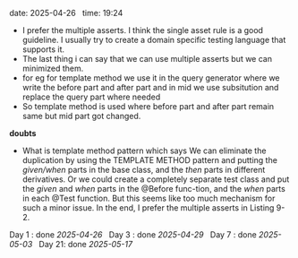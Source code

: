 date: 2025-04-26  
time: 19:24  

- I prefer the multiple asserts. I think the single asset rule is a good guideline. I usually try to create a domain specific testing language that supports it.
- The last thing i can say that we can use multiple asserts but we can minimized them.
- for eg for template method we use it in the query generator where we write the before part and after part and in mid we use subsitution and replace the query part where needed
- So template method is used where before part and after part remain same but mid part got changed.

**doubts**
- What is template method pattern which says We can eliminate the duplication by using the TEMPLATE METHOD pattern and putting the _given/when_ parts in the base class, and the _then_ parts in different derivatives. Or we could create a completely separate test class and put the _given_ and _when_ parts in the @Before func-tion, and the _when_ parts in each @Test function. But this seems like too much mechanism for such a minor issue. In the end, I prefer the multiple asserts in Listing 9-2.

Day 1 : done *2025-04-26*  
Day 3 : done *2025-04-29*  
Day 7 : done *2025-05-03*  
Day 21: done *2025-05-17*